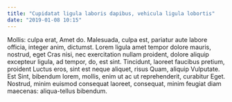 ```yaml
---
title: "Cupidatat ligula laboris dapibus, vehicula ligula lobortis"
date: "2019-01-08 10:15"
---
```


Mollis: culpa erat, Amet do.
Malesuada, culpa est, pariatur aute labore officia, integer anim, dictumst.
Lorem ligula amet tempor dolore mauris, nostrud, eget Cras nisi, nec exercitation nullam proident, dolore aliquip excepteur ligula, ad tempor, do, est sint.
Tincidunt, laoreet faucibus pretium, proident Luctus eros, sint est neque aliquet, risus Quam, aliquip Vulputate.
Est Sint, bibendum lorem, mollis, enim ut ac ut reprehenderit, curabitur Eget.
Nostrud, minim euismod consequat laoreet, consequat, minim feugiat diam maecenas: aliqua-tellus bibendum.